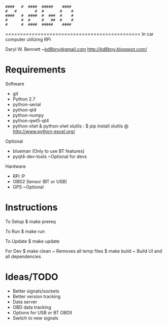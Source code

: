 	####   #  ####  #####    ####
	#   #        #  #       #    #
	####   #  ####  #  ###  #    #
	#      #  #     #   ##  #    #
 	#      #  ####  #####    ####
==============================================
In car computer utilizing RPi

Daryl W. Bennett ~kd8bny@gmail.com
http://kd8bny.blogspot.com/


Requirements
==============================================
Software
- git
- Python 2.7
- python-serial
- python-qt4
- python-numpy
- python-qwt5-qt4 
- python-xlwt & python-xlwt
	xlutils : $ pip install xlutils @ http://www.python-excel.org/

Optional
- blueman (Only to use BT features)
- pyqt4-dev-tools ~Optional for devs

Hardware
- RPi :P
- OBD2 Sensor (BT or USB)
- GPS ~Optional

Instructions
==============================================
To Setup
	$ make prereq

To Run
	$ make run

To Update
	$ make update

For Dev
	$ make clean        ~ Removes all temp files
	$ make build        ~ Build UI and all dependencies 

Ideas/TODO
==============================================
- Better signals/sockets
- Better version tracking
- Data server
- OBD data tracking
- Options for USB or BT OBDII
- Switch to new signals
